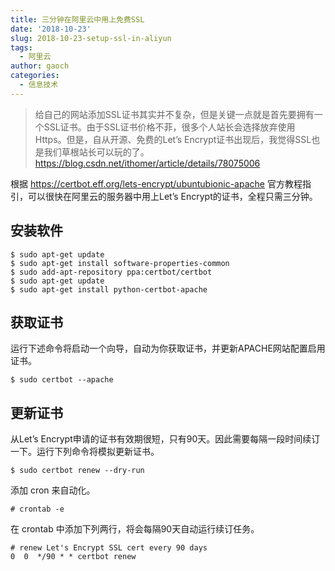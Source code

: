 ```yaml
---
title: 三分钟在阿里云中用上免费SSL
date: '2018-10-23'
slug: 2018-10-23-setup-ssl-in-aliyun
tags:
  - 阿里云
author: gaoch
categories:
  - 信息技术
---
```



> 给自己的网站添加SSL证书其实并不复杂，但是关键一点就是首先要拥有一个SSL证书。由于SSL证书价格不菲，很多个人站长会选择放弃使用Https。但是，自从开源、免费的Let’s
> Encrypt证书出现后，我觉得SSL也是我们草根站长可以玩的了。
> https://blog.csdn.net/ithomer/article/details/78075006

根据 https://certbot.eff.org/lets-encrypt/ubuntubionic-apache
官方教程指引，可以很快在阿里云的服务器中用上Let’s
Encrypt的证书，全程只需三分钟。

## 安装软件

``` lang:sh
$ sudo apt-get update
$ sudo apt-get install software-properties-common
$ sudo add-apt-repository ppa:certbot/certbot
$ sudo apt-get update
$ sudo apt-get install python-certbot-apache
```

## 获取证书

运行下述命令将启动一个向导，自动为你获取证书，并更新APACHE网站配置启用证书。

``` lang:sh
$ sudo certbot --apache
```

## 更新证书

从Let’s
Encrypt申请的证书有效期很短，只有90天。因此需要每隔一段时间续订一下。运行下列命令将模拟更新证书。

``` lang:sh
$ sudo certbot renew --dry-run
```

添加 cron 来自动化。

``` lang:sh
# crontab -e
```

在 crontab 中添加下列两行，将会每隔90天自动运行续订任务。

``` wp-block-preformatted
# renew Let's Encrypt SSL cert every 90 days
0  0  */90 * * certbot renew
```
